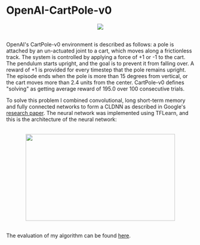 # OpenAI-CartPole-v0

<div align="center">
  <img src="https://media.giphy.com/media/iNplDboNzHXk4/giphy.gif"><br><br>
</div>

OpenAI's CartPole-v0 environment is described as follows: a pole is attached by an un-actuated joint to a cart, which moves along a frictionless track. The system is controlled by applying a force of +1 or -1 to the cart. The pendulum starts upright, and the goal is to prevent it from falling over. A reward of +1 is provided for every timestep that the pole remains upright. The episode ends when the pole is more than 15 degrees from vertical, or the cart moves more than 2.4 units from the center. CartPole-v0 defines "solving" as getting average reward of 195.0 over 100 consecutive trials.

To solve this problem I combined convolutional, long short-term memory and fully connected networks to form a CLDNN as described in Google's [research paper](https://static.googleusercontent.com/media/research.google.com/en//pubs/archive/43455.pdf). The neural network was implemented using TFLearn, and this is the architecture of the neural network:

<div align="center">
  <br><img src="https://cldup.com/FMIGBVPy8q.png" width="400" height="233.4"><br><br>
</div>

The evaluation of my algorithm can be found [here](https://gym.openai.com/evaluations/eval_qZJDndcBSXqB0t3hBxJVVw). 